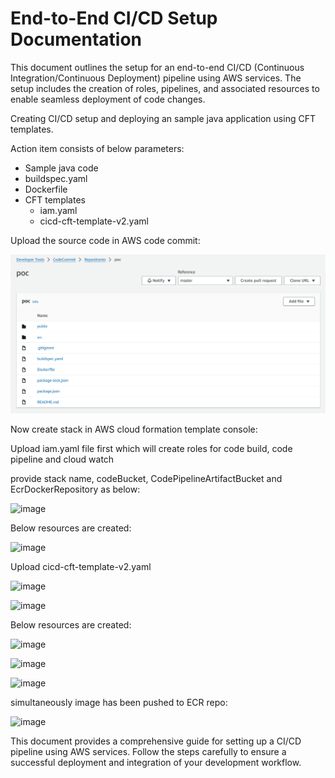 # End-to-End CI/CD Setup Documentation

This document outlines the setup for an end-to-end CI/CD (Continuous Integration/Continuous Deployment) pipeline using AWS services. The setup includes the creation of roles, pipelines, and associated resources to enable seamless deployment of code changes.

Creating CI/CD setup and deploying an sample java application using CFT templates.

Action item consists of below parameters:

- Sample java code
- buildspec.yaml 
- Dockerfile
- CFT templates
   - iam.yaml 
   - cicd-cft-template-v2.yaml

Upload the source code in AWS code commit:

![code_commit](images/code_commit.png)

Now create stack in AWS cloud formation template console:

Upload iam.yaml file first which will create roles for code build, code pipeline and cloud watch

provide stack name, codeBucket, CodePipelineArtifactBucket and EcrDockerRepository as below:

![image](https://github.com/vikash123567/End-to-End-CI-CD-Setup-Documentation/assets/96052543/cf35a719-4d71-421c-b5b3-504e977ef22a)

Below resources are created:

![image](https://github.com/vikash123567/End-to-End-CI-CD-Setup-Documentation/assets/96052543/6fc5eb84-0e18-4303-af30-ecb62db0d8b0)

Upload cicd-cft-template-v2.yaml

![image](https://github.com/vikash123567/End-to-End-CI-CD-Setup-Documentation/assets/96052543/14381c0a-b2ee-40e3-9a4b-a22afd59cc63)

![image](https://github.com/vikash123567/End-to-End-CI-CD-Setup-Documentation/assets/96052543/704da79f-fa89-4765-9618-aebbe95c33d9)

Below resources are created:

![image](https://github.com/vikash123567/End-to-End-CI-CD-Setup-Documentation/assets/96052543/b7463c24-b644-4513-bd9c-0306c0f47395)

![image](https://github.com/vikash123567/End-to-End-CI-CD-Setup-Documentation/assets/96052543/68fc8945-111c-4436-80ea-ca482e99ca5d)

![image](https://github.com/vikash123567/End-to-End-CI-CD-Setup-Documentation/assets/96052543/27191887-6331-4952-be57-d0f3c544cb3f)

simultaneously image has been pushed to ECR repo:

![image](https://github.com/vikash123567/End-to-End-CI-CD-Setup-Documentation/assets/96052543/c66f778e-220c-4510-af00-e8f5cb7a28a1)

This document provides a comprehensive guide for setting up a CI/CD pipeline using AWS services. Follow the steps carefully to ensure a successful deployment and integration of your development workflow.
